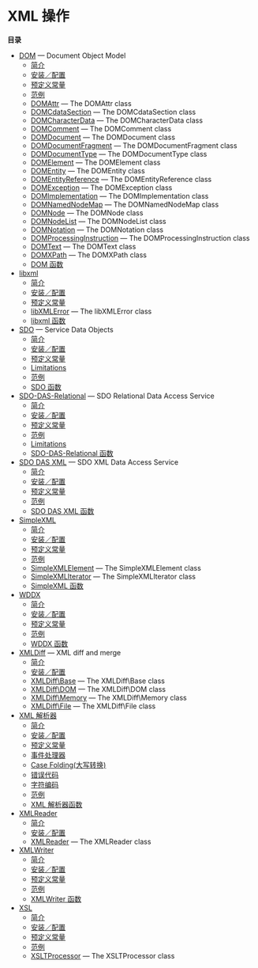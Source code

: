 XML 操作
========

**目录**

-   [DOM](/book/dom.html) — Document Object Model
    -   [简介](/intro/dom.html)
    -   [安装／配置](/dom/setup.html)
    -   [预定义常量](/dom/constants.html)
    -   [范例](/dom/examples.html)
    -   [DOMAttr](/class/domattr.html) — The DOMAttr class
    -   [DOMCdataSection](/class/domcdatasection.html) — The
        DOMCdataSection class
    -   [DOMCharacterData](/class/domcharacterdata.html) — The
        DOMCharacterData class
    -   [DOMComment](/class/domcomment.html) — The DOMComment class
    -   [DOMDocument](/class/domdocument.html) — The DOMDocument class
    -   [DOMDocumentFragment](/class/domdocumentfragment.html) — The
        DOMDocumentFragment class
    -   [DOMDocumentType](/class/domdocumenttype.html) — The
        DOMDocumentType class
    -   [DOMElement](/class/domelement.html) — The DOMElement class
    -   [DOMEntity](/class/domentity.html) — The DOMEntity class
    -   [DOMEntityReference](/class/domentityreference.html) — The
        DOMEntityReference class
    -   [DOMException](/class/domexception.html) — The DOMException
        class
    -   [DOMImplementation](/class/domimplementation.html) — The
        DOMImplementation class
    -   [DOMNamedNodeMap](/class/domnamednodemap.html) — The
        DOMNamedNodeMap class
    -   [DOMNode](/class/domnode.html) — The DOMNode class
    -   [DOMNodeList](/class/domnodelist.html) — The DOMNodeList class
    -   [DOMNotation](/class/domnotation.html) — The DOMNotation class
    -   [DOMProcessingInstruction](/class/domprocessinginstruction.html)
        — The DOMProcessingInstruction class
    -   [DOMText](/class/domtext.html) — The DOMText class
    -   [DOMXPath](/class/domxpath.html) — The DOMXPath class
    -   [DOM 函数](/ref/dom.html)
-   [libxml](/book/libxml.html)
    -   [简介](/intro/libxml.html)
    -   [安装／配置](/libxml/setup.html)
    -   [预定义常量](/libxml/constants.html)
    -   [libXMLError](/class/libxmlerror.html) — The libXMLError class
    -   [libxml 函数](/ref/libxml.html)
-   [SDO](/book/sdo.html) — Service Data Objects
    -   [简介](/intro/sdo.html)
    -   [安装／配置](/sdo/setup.html)
    -   [预定义常量](/sdo/constants.html)
    -   [Limitations](/sdo/limitations.html)
    -   [范例](/sdo/examples.html)
    -   [SDO 函数](/ref/sdo.html)
-   [SDO-DAS-Relational](/book/sdodasrel.html) — SDO Relational Data
    Access Service
    -   [简介](/intro/sdodasrel.html)
    -   [安装／配置](/sdodasrel/setup.html)
    -   [预定义常量](/sdodasrel/constants.html)
    -   [范例](/sdodasrel/examples.html)
    -   [Limitations](/sdodasrel/limitations.html)
    -   [SDO-DAS-Relational 函数](/ref/sdodasrel.html)
-   [SDO DAS XML](/book/sdo-das-xml.html) — SDO XML Data Access Service
    -   [简介](/intro/sdo-das-xml.html)
    -   [安装／配置](/sdo-das-xml/setup.html)
    -   [预定义常量](/sdo-das-xml/constants.html)
    -   [范例](/sdo-das-xml/examples.html)
    -   [SDO DAS XML 函数](/ref/sdo-das-xml.html)
-   [SimpleXML](/book/simplexml.html)
    -   [简介](/intro/simplexml.html)
    -   [安装／配置](/simplexml/setup.html)
    -   [预定义常量](/simplexml/constants.html)
    -   [范例](/simplexml/examples.html)
    -   [SimpleXMLElement](/class/simplexmlelement.html) — The
        SimpleXMLElement class
    -   [SimpleXMLIterator](/class/simplexmliterator.html) — The
        SimpleXMLIterator class
    -   [SimpleXML 函数](/ref/simplexml.html)
-   [WDDX](/book/wddx.html)
    -   [简介](/intro/wddx.html)
    -   [安装／配置](/wddx/setup.html)
    -   [预定义常量](/wddx/constants.html)
    -   [范例](/wddx/examples.html)
    -   [WDDX 函数](/ref/wddx.html)
-   [XMLDiff](/book/xmldiff.html) — XML diff and merge
    -   [简介](/intro/xmldiff.html)
    -   [安装／配置](/xmldiff/setup.html)
    -   [XMLDiff\\Base](/class/xmldiff-base.html) — The XMLDiff\\Base
        class
    -   [XMLDiff\\DOM](/class/xmldiff-dom.html) — The XMLDiff\\DOM class
    -   [XMLDiff\\Memory](/class/xmldiff-memory.html) — The
        XMLDiff\\Memory class
    -   [XMLDiff\\File](/class/xmldiff-file.html) — The XMLDiff\\File
        class
-   [XML 解析器](/book/xml.html)
    -   [简介](/intro/xml.html)
    -   [安装／配置](/xml/setup.html)
    -   [预定义常量](/xml/constants.html)
    -   [事件处理器](/xml/eventhandlers.html)
    -   [Case Folding(大写转换)](/xml/case-folding.html)
    -   [错误代码](/xml/error-codes.html)
    -   [字符编码](/xml/encoding.html)
    -   [范例](/xml/examples.html)
    -   [XML 解析器函数](/ref/xml.html)
-   [XMLReader](/book/xmlreader.html)
    -   [简介](/intro/xmlreader.html)
    -   [安装／配置](/xmlreader/setup.html)
    -   [XMLReader](/class/xmlreader.html) — The XMLReader class
-   [XMLWriter](/book/xmlwriter.html)
    -   [简介](/intro/xmlwriter.html)
    -   [安装／配置](/xmlwriter/setup.html)
    -   [预定义常量](/xmlwriter/constants.html)
    -   [范例](/xmlwriter/examples.html)
    -   [XMLWriter 函数](/ref/xmlwriter.html)
-   [XSL](/book/xsl.html)
    -   [简介](/intro/xsl.html)
    -   [安装／配置](/xsl/setup.html)
    -   [预定义常量](/xsl/constants.html)
    -   [范例](/xsl/examples.html)
    -   [XSLTProcessor](/class/xsltprocessor.html) — The XSLTProcessor
        class

